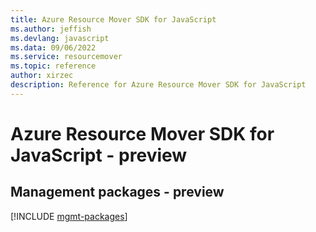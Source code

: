 ```yaml
---
title: Azure Resource Mover SDK for JavaScript
ms.author: jeffish
ms.devlang: javascript
ms.data: 09/06/2022
ms.service: resourcemover
ms.topic: reference
author: xirzec
description: Reference for Azure Resource Mover SDK for JavaScript
---
```

# Azure Resource Mover SDK for JavaScript - preview

## Management packages - preview
[!INCLUDE [mgmt-packages](resource-mover-mgmt-index.md)]
